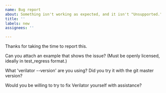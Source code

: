 ```yaml
---
name: Bug report
about: Something isn't working as expected, and it isn't "Unsupported." (Note our contributor agreement at https://github.com/verilator/verilator/.github/blob/master/CONTRIBUTING.adoc)
title: ''
labels: new
assignees: ''

---
```


Thanks for taking the time to report this.

Can you attach an example that shows the issue?  (Must be openly licensed, ideally in test_regress format.)

What 'verilator --version' are you using?  Did you try it with the git master version?

Would you be willing to try to fix Verilator yourself with assistance?
